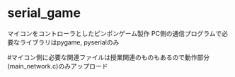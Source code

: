# serial_game
マイコンをコントローラとしたピンポンゲーム製作
PC側の通信プログラムで必要なライブラリはpygame, pyserialのみ

#マイコン側に必要な関連ファイルは授業関連のものもあるので動作部分(main_network.c)のみアップロード
